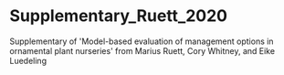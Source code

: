 # Supplementary_Ruett_2020
Supplementary of 'Model-based evaluation of management options in ornamental plant nurseries' from Marius Ruett, Cory Whitney, and Eike Luedeling
